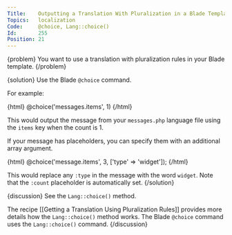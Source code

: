 ```yaml
---
Title:    Outputting a Translation With Pluralization in a Blade Template
Topics:   localization
Code:     @choice, Lang::choice()
Id:       255
Position: 21
---
```


{problem}
You want to use a translation with pluralization rules in your Blade template.
{/problem}

{solution}
Use the Blade `@choice` command.

For example:

{html}
@choice('messages.items', 1)
{/html}

This would output the message from your `messages.php` language file using the `items` key when the count is 1.

If your message has placeholders, you can specify them with an additional array argument.

{html}
@choice('message.items', 3, ['type' => 'widget']);
{/html}

This would replace any `:type` in the message with the word `widget`. Note that the `:count` placeholder is automatically set.
{/solution}

{discussion}
See the `Lang::choice()` method.

The recipe [[Getting a Translation Using Pluralization Rules]] provides more details how the `Lang::choice()` method works. The Blade `@choice` command uses the `Lang::choice()` command.
{/discussion}
